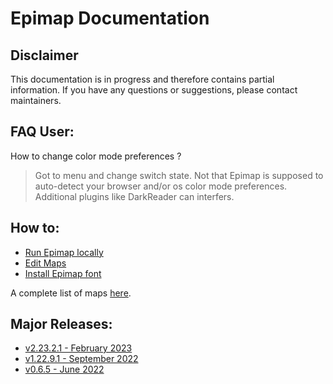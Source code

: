 # Epimap Documentation

## Disclaimer

This documentation is in progress and therefore contains partial information. If you have any questions or suggestions, please contact maintainers.


## FAQ User:

How to change color mode preferences ?
> Got to menu and change switch state. Not that Epimap is supposed to auto-detect your browser and/or os color mode preferences. Additional plugins like DarkReader can interfers.

## How to:

- [Run Epimap locally](how-to.md#run-epimap-on-your-machine)
- [Edit Maps](map-contributing.md)
- [Install Epimap font](how-to.md#use-epimap-font)

A complete list of maps [here](map-list.md).

## Major Releases:

- [v2.23.2.1 - February 2023]()
- [v1.22.9.1 - September 2022](releases/2022-09.md)
- [v0.6.5 - June 2022](releases/2022-06.md)